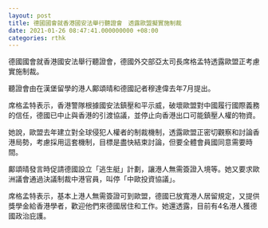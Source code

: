 ```yaml
---
layout: post
title: 德國國會就香港國安法舉行聽證會　透露歐盟擬實施制裁
date: 2021-01-26 08:47:41.000000000 +08:00
categories: rthk
---
```


德國國會就香港國安法舉行聽證會，德國外交部亞太司長席格孟特透露歐盟正考慮實施制裁。

聽證會由在漢堡留學的港人鄺頌晴和德國記者穆達偉去年7月提出。

席格孟特表示，香港警隊根據國安法鎮壓和平示威，破壞歐盟對中國履行國際義務的信任，德國已中止與香港的引渡協議，並停止向香港出口可能鎮壓人權的物資。

她說，歐盟去年建立對全球侵犯人權者的制裁機制，透露歐盟正密切觀察和討論香港局勢，考慮採用這套機制，目標是盡快結束討論，但要全體會員國同意需要時間。

鄺頌晴發言時促請德國設立「逃生艇」計劃，讓港人無需簽證入境等。她又要求歐洲議會通過決議制裁中港官員，叫停「中歐投資協議」。

席格孟特表示，基本上港人無需簽證可到歐盟，德國已放寬港人居留規定，又提供獎學金給香港學者，歡迎他們來德國居住和工作。她還透露，目前有4名港人獲德國政治庇護。
